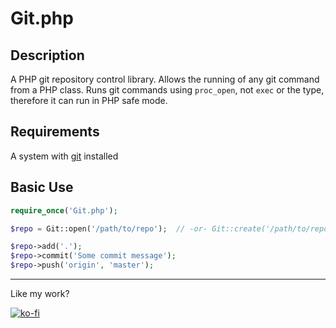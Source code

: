 # Git.php

## Description

A PHP git repository control library. Allows the running of any git command from a PHP class. Runs git commands using `proc_open`, not `exec` or the type, therefore it can run in PHP safe mode.

## Requirements

A system with [git](http://git-scm.com/) installed

## Basic Use

```php
require_once('Git.php');

$repo = Git::open('/path/to/repo');  // -or- Git::create('/path/to/repo')

$repo->add('.');
$repo->commit('Some commit message');
$repo->push('origin', 'master');
```

---

Like my work?

[![ko-fi](https://www.ko-fi.com/img/donate_sm.png)](https://ko-fi.com/U7U8MIC8)

